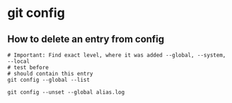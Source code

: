 # git config

## How to delete an entry from config 

```
# Important: Find exact level, where it was added --global, --system, --local 
# test before
# should contain this entry 
git config --global --list 

git config --unset --global alias.log
```

